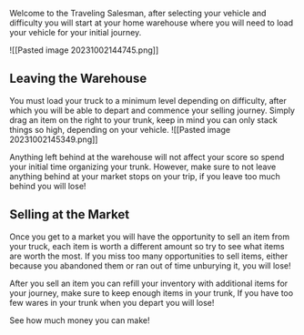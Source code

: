 Welcome to the Traveling Salesman, after selecting your vehicle and difficulty you will start at your home warehouse where you will need to load your vehicle for your initial journey.

![[Pasted image 20231002144745.png]]

## Leaving the Warehouse
You must load your truck to a minimum level depending on difficulty, after which you will be able to depart and commence your selling journey. Simply drag an item on the right to your trunk, keep in mind you can only stack things so high, depending on your vehicle.
![[Pasted image 20231002145349.png]]

Anything left behind at the warehouse will not affect your score so spend your initial time organizing your trunk. However, make sure to not leave anything behind at your market stops on your trip, if you leave too much behind you will lose!

## Selling at the Market
Once you get to a market you will have the opportunity to sell an item from your truck, each item is worth a different amount so try to see what items are worth the most. If you miss too many opportunities to sell items, either because you abandoned them or ran out of time unburying it, you will lose!


After you sell an item you can refill your inventory with additional items for your journey, make sure to keep enough items in your trunk, If you have too few wares in your trunk when you depart you will lose!

See how much money you can make!
